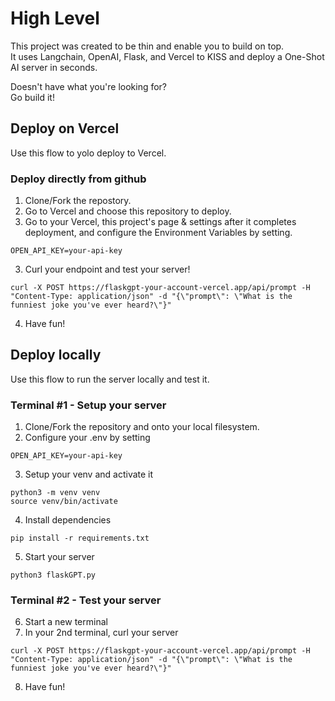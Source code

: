 # High Level
This project was created to be thin and enable you to build on top.  
It uses Langchain, OpenAI, Flask, and Vercel to KISS and deploy a One-Shot AI server in seconds.
  
Doesn't have what you're looking for?  
Go build it!  
  
## Deploy on Vercel
Use this flow to yolo deploy to Vercel.  
  
### Deploy directly from github
1. Clone/Fork the repostory.
2. Go to Vercel and choose this repository to deploy.
3. Go to your Vercel, this project's page & settings after it completes deployment, and configure the Environment Variables by setting.
```
OPEN_API_KEY=your-api-key
```
3. Curl your endpoint and test your server!
```
curl -X POST https://flaskgpt-your-account-vercel.app/api/prompt -H "Content-Type: application/json" -d "{\"prompt\": \"What is the funniest joke you've ever heard?\"}"
```
4. Have fun!

## Deploy locally
Use this flow to run the server locally and test it.

### Terminal #1 - Setup your server
1. Clone/Fork the repository and onto your local filesystem.
2. Configure your .env by setting
```
OPEN_API_KEY=your-api-key
```
3. Setup your venv and activate it
```
python3 -m venv venv
source venv/bin/activate
```
4. Install dependencies
```
pip install -r requirements.txt
```
5. Start your server
```
python3 flaskGPT.py
```

### Terminal #2 - Test your server
6. Start a new terminal
7. In your 2nd terminal, curl your server
```
curl -X POST https://flaskgpt-your-account-vercel.app/api/prompt -H "Content-Type: application/json" -d "{\"prompt\": \"What is the funniest joke you've ever heard?\"}"
```
8. Have fun!

